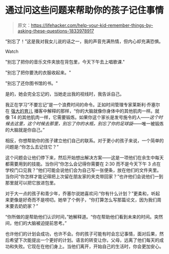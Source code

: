 # 通过问这些问题来帮助你的孩子记住事情

> 原文：<https://lifehacker.com/help-your-kid-remember-things-by-asking-these-questions-1833978917>

“别忘了！”这是我对我女儿说的话之一，我的声音充满热情，但内心却充满恐惧。

Watch

"别忘了把你的音乐文件夹放在背包里，今天下午去上唱歌课."

"别忘了把你要洗的衣服收起来。"

"别忘了还你图书馆的书。"

是的，她会完全忘记的，当她走出我的视线时，我告诉自己。

我正在学习“不要忘记”是一个浪费时间的命令。正如时间管理专家莱斯利·乔塞尔在 [强大的育儿](https://mightyparenting.podbean.com/e/parenting-problem-the-surprising-solution-might-be-time-management-for-teens-leslie-josel-episode-21/) 播客中解释的那样，“你的大脑就像你身体中的其他肌肉一样。就像 T4 的其他肌肉一样，它需要锻炼。如果你这个家长是发号施令的人——*这个时候去这里，这个时候去那里，别忘了你的水瓶，别忘了你的足球袋*——唯一被锻炼的大脑就是你自己。”

相反，你想帮助你的孩子建立他们自己的联系。对于更小的孩子来说，一个简单的问题是:“你怎么去记住它？”

这个问题会让他们停下来，然后开始想出解决方案——这是一项他们在余生中每天都需要用到的技能。当你问“你怎么会记得你需要在 2:30 而不是今天下午 3 点在学校门口见我？”他们可能会说他们会为自己写一张便条，放在他们的文件夹里。当你问“你怎样才能记得把上次留在朋友家的夹克带回家？”也许他们会说他们一到那里就可以把它放进包里。

对于大一点的孩子和青少年，乔塞尔说她喜欢问:“你有什么计划？”更柔和，听起来更像是好奇而不是唠叨。她举了个例子，“你打算怎么写那篇论文，因为我们周末要去奶奶家？”

“你所做的是帮助他们认识时间，”她解释道。“你在帮助他们看到未来的时间。突然间，他们的大脑被迫提前思考。”

也许他们的计划会成功，也许不会。你的孩子可能有时会忘记事情，面对后果，然后希望下次能提出一个更好的计划。语言的转变让你，父母，远离了他们每天的成功和失败。它现在在他们身上。当他们离开，开始自己的生活时，你会更加安心。